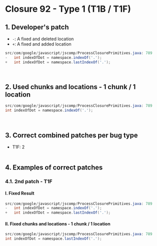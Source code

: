 # Closure 92 - Type 1 (T1B / T1F)

## 1. Developer's patch
* `-`: A fixed and deleted location
* `+`: A fixed and added location
```java
src/com/google/javascript/jscomp/ProcessClosurePrimitives.java: 789
-   int indexOfDot = namespace.indexOf('.');
+   int indexOfDot = namespace.lastIndexOf('.');
```
<br>

## 2. Used chunks and locations - 1 chunk / 1 location
```java
src/com/google/javascript/jscomp/ProcessClosurePrimitives.java: 789
int indexOfDot = namespace.indexOf('.');
```
<br>

## 3. Correct combined patches per bug type
* T1F: 2
<br><br>

## 4. Examples of correct patches
### 4.1. 2nd patch - T1F
#### I. Fixed Result
```java
src/com/google/javascript/jscomp/ProcessClosurePrimitives.java: 789
-   int indexOfDot = namespace.indexOf('.');
+   int indexOfDot = namespace.lastIndexOf('.');
```

#### II. Fixed chunks and locations - 1 chunk / 1 location
```java
src/com/google/javascript/jscomp/ProcessClosurePrimitives.java: 789
int indexOfDot = namespace.lastIndexOf('.');
```
<br><br>